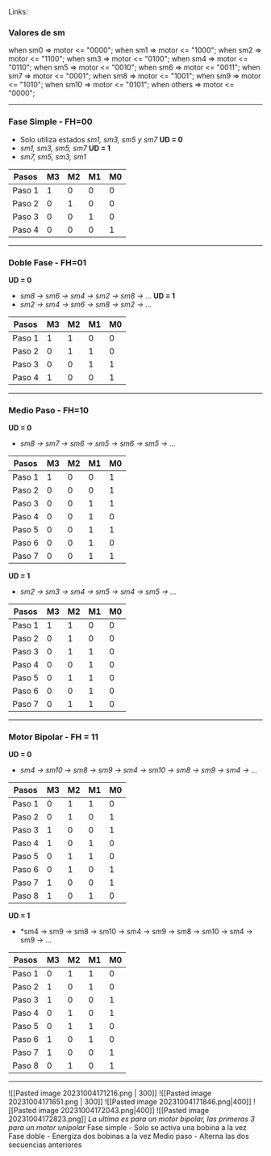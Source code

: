 Links: 

### Valores de sm
when sm0 => motor <= "0000";
when sm1 => motor <= "1000";
when sm2 => motor <= "1100";
when sm3 => motor <= "0100";
when sm4 => motor <= "0110";
when sm5 => motor <= "0010";
when sm6 => motor <= "0011";
when sm7 => motor <= "0001";
when sm8 => motor <= "1001";
when sm9 => motor <= "1010";
when sm10 => motor <= "0101";
when others => motor <= "0000";
___
### Fase Simple - FH=00
- Solo utiliza estados *sm1, sm3, sm5 y sm7*
**UD = 0**
- *sm1, sm3, sm5, sm7*
**UD = 1**
- *sm7, sm5, sm3, sm1*

|Pasos|M3|M2|M1|M0|
|---|---|---|---|---|
|Paso 1| 1|0|0|0|0|
|Paso 2|0|1|0|0|
|Paso 3|0|0|1|0|
|Paso 4|0|0|0|1|
___
### Doble Fase - FH=01
**UD = 0**
- *sm8 $\rightarrow$ sm6 $\rightarrow$ sm4 $\rightarrow$ sm2 $\rightarrow$ sm8 $\rightarrow$ ...*
**UD = 1**
- *sm2 $\rightarrow$ sm4 $\rightarrow$ sm6 $\rightarrow$ sm8 $\rightarrow$ sm2 $\rightarrow$ ...*

|Pasos|M3|M2|M1|M0|
|---|---|---|---|---|
|Paso 1| 1|1|0|0|
|Paso 2|0|1|1|0|
|Paso 3|0|0|1|1|
|Paso 4|1|0|0|1|
___
###  Medio Paso - FH=10
**UD = 0**
- *sm8 $\rightarrow$ sm7 $\rightarrow$ sm6 $\rightarrow$ sm5 $\rightarrow$ sm6 $\rightarrow$ sm5 $\rightarrow$ ...*

|Pasos|M3|M2|M1|M0|
|---|---|---|---|---|
|Paso 1|1|0|0|1|
|Paso 2|0|0|0|1|
|Paso 3|0|0|1|1|
|Paso 4|0|0|1|0|
|Paso 5|0|0|1|1|
|Paso 6|0|0|1|0|
|Paso 7|0|0|1|1|

**UD = 1**
- *sm2 $\rightarrow$ sm3 $\rightarrow$ sm4 $\rightarrow$ sm5 $\rightarrow$ sm4 $\rightarrow$ sm5 $\rightarrow$ ...*

|Pasos|M3|M2|M1|M0|
|---|---|---|---|---|
|Paso 1| 1|1|0|0|
|Paso 2|0|1|0|0|
|Paso 3|0|1|1|0|
|Paso 4|0|0|1|0|
|Paso 5|0|1|1|0|
|Paso 6|0|0|1|0|
|Paso 7|0|1|1|0|

___
### Motor Bipolar - FH = 11
**UD = 0**
- *sm4 $\rightarrow$ sm10 $\rightarrow$ sm8 $\rightarrow$ sm9 $\rightarrow$ sm4 $\rightarrow$ sm10 $\rightarrow$ sm8 $\rightarrow$ sm9 $\rightarrow$ sm4 $\rightarrow$ ...*

|Pasos|M3|M2|M1|M0|
|---|---|---|---|---|
|Paso 1|0|1|1|0|
|Paso 2|0|1|0|1|
|Paso 3|1|0|0|1|
|Paso 4|1|0|1|0|
|Paso 5|0|1|1|0|
|Paso 6|0|1|0|1|
|Paso 7|1|0|0|1|
|Paso 8|1|0|1|0|

**UD = 1**
- *sm4 $\rightarrow$ sm9 $\rightarrow$ sm8 $\rightarrow$ sm10 $\rightarrow$ sm4 $\rightarrow$ sm9 $\rightarrow$ sm8 $\rightarrow$ sm10 $\rightarrow$ sm4 $\rightarrow$ sm9 $\rightarrow$ ...

|Pasos|M3|M2|M1|M0|
|---|---|---|---|---|
|Paso 1|0|1|1|0|
|Paso 2|1|0|1|0|
|Paso 3|1|0|0|1|
|Paso 4|0|1|0|1|
|Paso 5|0|1|1|0|
|Paso 6|1|0|1|0|
|Paso 7|1|0|0|1|
|Paso 8|0|1|0|1|

___
![[Pasted image 20231004171216.png | 300]]
![[Pasted image 20231004171651.png | 300]]
![[Pasted image 20231004171846.png|400]]
![[Pasted image 20231004172043.png|400]]
![[Pasted image 20231004172823.png]]
*La ultima es para un motor bipolar, las primeras 3 para un motor unipolar*
Fase simple - Solo se activa una bobina a la vez
Fase doble - Energiza dos bobinas a la vez
Medio paso - Alterna las dos secuencias anteriores
